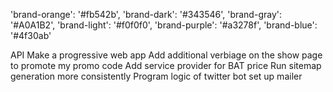 'brand-orange': '#fb542b',
'brand-dark': '#343546',
'brand-gray': '#A0A1B2',
'brand-light': '#f0f0f0',
'brand-purple': '#a3278f',
'brand-blue': '#4f30ab'


API
Make a progressive web app
Add additional verbiage on the show page to promote my promo code
Add service provider for BAT price
Run sitemap generation more consistently
Program logic of twitter bot
set up mailer